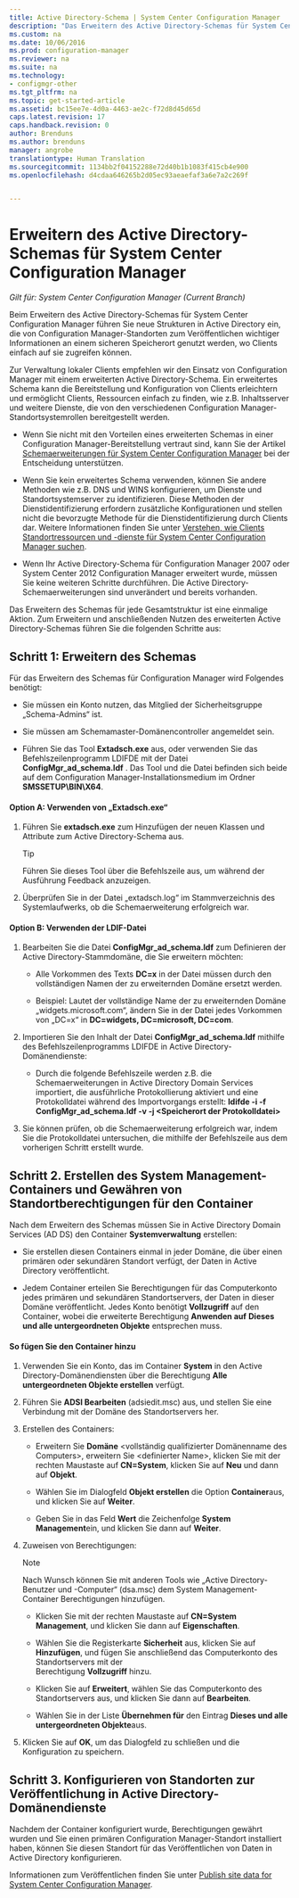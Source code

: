 ```yaml
---
title: Active Directory-Schema | System Center Configuration Manager
description: "Das Erweitern des Active Directory-Schemas für System Center Configuration Manager vereinfacht das Bereitstellen und Konfigurieren von Clients."
ms.custom: na
ms.date: 10/06/2016
ms.prod: configuration-manager
ms.reviewer: na
ms.suite: na
ms.technology:
- configmgr-other
ms.tgt_pltfrm: na
ms.topic: get-started-article
ms.assetid: bc15ee7e-4d0a-4463-ae2c-f72d8d45d65d
caps.latest.revision: 17
caps.handback.revision: 0
author: Brenduns
ms.author: brenduns
manager: angrobe
translationtype: Human Translation
ms.sourcegitcommit: 1134bb2f04152288e72d40b1b1083f415cb4e900
ms.openlocfilehash: d4cdaa646265b2d05ec93aeaefaf3a6e7a2c269f


---
```

# <a name="extend-the-active-directory-schema-for-system-center-configuration-manager"></a>Erweitern des Active Directory-Schemas für System Center Configuration Manager

*Gilt für: System Center Configuration Manager (Current Branch)*

Beim Erweitern des Active Directory-Schemas für System Center Configuration Manager führen Sie neue Strukturen in Active Directory ein, die von Configuration Manager-Standorten zum Veröffentlichen wichtiger Informationen an einem sicheren Speicherort genutzt werden, wo Clients einfach auf sie zugreifen können.  

 Zur Verwaltung lokaler Clients empfehlen wir den Einsatz von Configuration Manager mit einem erweiterten Active Directory-Schema. Ein erweitertes Schema kann die Bereitstellung und Konfiguration von Clients erleichtern und ermöglicht Clients, Ressourcen einfach zu finden, wie z.B. Inhaltsserver und weitere Dienste, die von den verschiedenen Configuration Manager-Standortsystemrollen bereitgestellt werden.  

-   Wenn Sie nicht mit den Vorteilen eines erweiterten Schemas in einer Configuration Manager-Bereitstellung vertraut sind, kann Sie der Artikel [Schemaerweiterungen für System Center Configuration Manager](../../../core/plan-design/network/schema-extensions.md) bei der Entscheidung unterstützen.  

-   Wenn Sie kein erweitertes Schema verwenden, können Sie andere Methoden wie z.B. DNS und WINS konfigurieren, um Dienste und Standortsystemserver zu identifizieren. Diese Methoden der Dienstidentifizierung erfordern zusätzliche Konfigurationen und stellen nicht die bevorzugte Methode für die Dienstidentifizierung durch Clients dar. Weitere Informationen finden Sie unter [Verstehen, wie Clients Standortressourcen und -dienste für System Center Configuration Manager suchen](../../../core/plan-design/hierarchy/understand-how-clients-find-site-resources-and-services.md).  

-   Wenn Ihr Active Directory-Schema für Configuration Manager 2007 oder System Center 2012 Configuration Manager erweitert wurde, müssen Sie keine weiteren Schritte durchführen. Die Active Directory-Schemaerweiterungen sind unverändert und bereits vorhanden.  

Das Erweitern des Schemas für jede Gesamtstruktur ist eine einmalige Aktion. Zum Erweitern und anschließenden Nutzen des erweiterten Active Directory-Schemas führen Sie die folgenden Schritte aus:  

## <a name="step-1-extend-the-schema"></a>Schritt 1: Erweitern des Schemas  
Für das Erweitern des Schemas für Configuration Manager wird Folgendes benötigt:  

-   Sie müssen ein Konto nutzen, das Mitglied der Sicherheitsgruppe „Schema-Admins“ ist.  

-   Sie müssen am Schemamaster-Domänencontroller angemeldet sein.  

-   Führen Sie das Tool **Extadsch.exe** aus, oder verwenden Sie das Befehlszeilenprogramm LDIFDE mit der Datei **ConfigMgr_ad_schema.ldf** . Das Tool und die Datei befinden sich beide auf dem Configuration Manager-Installationsmedium im Ordner **SMSSETUP\BIN\X64**.  

#### <a name="option-a-use-extadschexe"></a>Option A: Verwenden von „Extadsch.exe“  

1.  Führen Sie **extadsch.exe** zum Hinzufügen der neuen Klassen und Attribute zum Active Directory-Schema aus.  

    > [!TIP]  
    >  Führen Sie dieses Tool über die Befehlszeile aus, um während der Ausführung Feedback anzuzeigen.  

2.  Überprüfen Sie in der Datei „extadsch.log“ im Stammverzeichnis des Systemlaufwerks, ob die Schemaerweiterung erfolgreich war.  

#### <a name="option-b-use-the-ldif-file"></a>Option B: Verwenden der LDIF-Datei  

1.  Bearbeiten Sie die Datei **ConfigMgr_ad_schema.ldf** zum Definieren der Active Directory-Stammdomäne, die Sie erweitern möchten:  

    -   Alle Vorkommen des Texts **DC=x** in der Datei müssen durch den vollständigen Namen der zu erweiternden Domäne ersetzt werden.  

    -   Beispiel: Lautet der vollständige Name der zu erweiternden Domäne „widgets.microsoft.com“, ändern Sie in der Datei jedes Vorkommen von „DC=x“ in **DC=widgets, DC=microsoft, DC=com**.  

2.  Importieren Sie den Inhalt der Datei **ConfigMgr_ad_schema.ldf** mithilfe des Befehlszeilenprogramms LDIFDE in Active Directory-Domänendienste:  

    -   Durch die folgende Befehlszeile werden z.B. die Schemaerweiterungen in Active Directory Domain Services importiert, die ausführliche Protokollierung aktiviert und eine Protokolldatei während des Importvorgangs erstellt: **ldifde -i -f ConfigMgr_ad_schema.ldf -v -j &lt;Speicherort der Protokolldatei\>**  

3.  Sie können prüfen, ob die Schemaerweiterung erfolgreich war, indem Sie die Protokolldatei untersuchen, die mithilfe der Befehlszeile aus dem vorherigen Schritt erstellt wurde.  

## <a name="step-2-create-the-system-management-container-and-grant-sites-permissions-to-the-container"></a>Schritt 2.  Erstellen des System Management-Containers und Gewähren von Standortberechtigungen für den Container  
 Nach dem Erweitern des Schemas müssen Sie in Active Directory Domain Services (AD DS) den Container **Systemverwaltung** erstellen:  

-   Sie erstellen diesen Containers einmal in jeder Domäne, die über einen primären oder sekundären Standort verfügt, der Daten in Active Directory veröffentlicht.  

-   Jedem Container erteilen Sie Berechtigungen für das Computerkonto jedes primären und sekundären Standortservers, der Daten in dieser Domäne veröffentlicht. Jedes Konto benötigt **Vollzugriff** auf den Container, wobei die erweiterte Berechtigung **Anwenden auf** **Dieses und alle untergeordneten Objekte** entsprechen muss.  

#### <a name="to-add-the-container"></a>So fügen Sie den Container hinzu  

1.  Verwenden Sie ein Konto, das im Container **System** in den Active Directory-Domänendiensten über die Berechtigung **Alle untergeordneten Objekte erstellen** verfügt.  

2.  Führen Sie **ADSI Bearbeiten** (adsiedit.msc) aus, und stellen Sie eine Verbindung mit der Domäne des Standortservers her.  

3.  Erstellen des Containers:  

    -   Erweitern Sie **Domäne** &lt;vollständig qualifizierter Domänenname des Computers\>, erweitern Sie &lt;definierter Name\>, klicken Sie mit der rechten Maustaste auf **CN=System**, klicken Sie auf **Neu** und dann auf **Objekt**.  

    -   Wählen Sie im Dialogfeld **Objekt erstellen** die Option **Container**aus, und klicken Sie auf **Weiter**.  

    -   Geben Sie in das Feld **Wert** die Zeichenfolge **System Management**ein, und klicken Sie dann auf **Weiter**.  

4.  Zuweisen von Berechtigungen:  

    > [!NOTE]  
    >  Nach Wunsch können Sie mit anderen Tools wie „Active Directory-Benutzer und -Computer“ (dsa.msc) dem System Management-Container Berechtigungen hinzufügen.  

    -   Klicken Sie mit der rechten Maustaste auf **CN=System Management**, und klicken Sie dann auf **Eigenschaften**.  

    -   Wählen Sie die Registerkarte **Sicherheit** aus, klicken Sie auf **Hinzufügen**, und fügen Sie anschließend das Computerkonto des Standortservers mit der  
        Berechtigung **Vollzugriff** hinzu.  

    -   Klicken Sie auf **Erweitert**, wählen Sie das Computerkonto des Standortservers aus, und klicken Sie dann auf **Bearbeiten**.  

    -   Wählen Sie in der Liste **Übernehmen für** den Eintrag **Dieses und alle untergeordneten Objekte**aus.  

5.  Klicken Sie auf **OK**, um das Dialogfeld zu schließen und die Konfiguration zu speichern.  

## <a name="step-3-configure-sites-to-publish-to-active-directory-domain-services"></a>Schritt 3. Konfigurieren von Standorten zur Veröffentlichung in Active Directory-Domänendienste  
 Nachdem der Container konfiguriert wurde, Berechtigungen gewährt wurden und Sie einen primären Configuration Manager-Standort installiert haben, können Sie diesen Standort für das Veröffentlichen von Daten in Active Directory konfigurieren.  

 Informationen zum Veröffentlichen finden Sie unter [Publish site data for System Center Configuration Manager](../../../core/servers/deploy/configure/publish-site-data.md).  



<!--HONumber=Nov16_HO1-->


